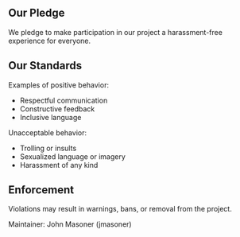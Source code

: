 ## Our Pledge
We pledge to make participation in our project a harassment-free experience for everyone.

## Our Standards
Examples of positive behavior:
- Respectful communication
- Constructive feedback
- Inclusive language

Unacceptable behavior:
- Trolling or insults
- Sexualized language or imagery
- Harassment of any kind

## Enforcement
Violations may result in warnings, bans, or removal from the project.

Maintainer: John Masoner (jmasoner)